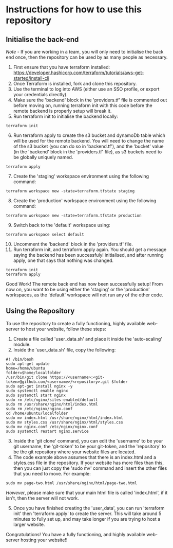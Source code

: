 # Instructions for how to use this repository

## Initialise the back-end

_Note_ - If you are working in a team, you will only need to initialise the back end once, then the repository can be used by as many people as necessary.

1. First ensure that you have terraform installed: https://developer.hashicorp.com/terraform/tutorials/aws-get-started/install-cli
2. Once Terraform is installed, fork and clone this repository.
3. Use the terminal to log into AWS (either use an SSO profile, or export your credentials directly).
4. Make sure the 'backend' block in the 'providers.tf' file is commented out before moving on, running terraform init with this code before the remote backend is properly setup will break it.
5. Run terraform init to initialise the backend locally:

```
terraform init
```

6. Run terraform apply to create the s3 bucket and dynamoDb table which will be used for the remote backend. You will need to change the name of the s3 bucket (you can do so in 'backend.tf'), and the 'bucket' value (in the 'backend' block in the 'providers.tf' file), as s3 buckets need to be globally uniquely named.

```
terraform apply
```

7. Create the 'staging' workspace environment using the following command:

```
terraform workspace new -state=terraform.tfstate staging
```

8. Create the 'production' workspace environment using the following command:

```
terraform workspace new -state=terraform.tfstate production
```

9. Switch back to the 'default' workspace using:

```
terraform workspace select default
```

10. Uncomment the 'backend' block in the 'providers.tf' file.
11. Run terraform init, and terraform apply again. You should get a message saying the backend has been successfulyl initialised, and after running apply, one that says that nothing was changed.

```
terraform init
terraform apply
```

Good Work! The remote back end has now been successfully setup! From now on, you want to be using either the 'staging' or the 'production' workspaces, as the 'default' workspace will not run any of the other code.

## Using the Repository

To use the repository to create a fully functioning, highly available web-server to host your website, follow these steps:

1. Create a file called 'user_data.sh' and place it inside the 'auto-scaling' module.
2. Inside the 'user_data.sh' file, copy the following:

```
#! /bin/bash
sudo apt-get update
home=/home/ubuntu
folder=$home/localfolder
/usr/bin/git clone https://<username>:<git-token>@github.com/<username>/<repository>.git $folder
sudo apt-get install nginx -y
sudo systemctl enable nginx
sudo systemctl start nginx
sudo rm /etc/nginx/sites-enabled/default
sudo rm /usr/share/nginx/html/index.html
sudo rm /etc/nginx/nginx.conf
cd /home/ubuntu/localfolder
sudo mv index.html /usr/share/nginx/html/index.html
sudo mv styles.css /usr/share/nginx/html/styles.css
sudo mv nginx.conf /etc/nginx/nginx.conf
sudo systemctl restart nginx.service
```

3. Inside the 'git clone' command, you can edit the 'username' to be your git username, the 'git-token' to be your git-token, and the 'repository' to be the git repository where your website files are located.
4. The code example above assumes that there is an index.html and a styles.css file in the repository. If your website has more files than this, then you can just copy the 'sudo mv' command and insert the other files that you need to move. For example:

```
sudo mv page-two.html /usr/share/nginx/html/page-two.html
```

_However_, please make sure that your main html file is called 'index.html', if it isn't, then the server will not work.

5. Once you have finished creating the 'user_data', you can run 'terraform init' then 'terraform apply' to create the server. This will take around 5 minutes to fully set up, and may take longer if you are trying to host a larger website.

Congratulations! You have a fully functioning, and highly available web-server hosting your website!!

